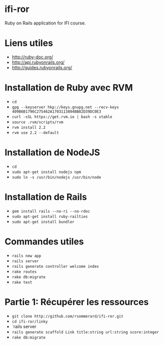 # ifi-ror

Ruby on Rails application for IFI course.

# Liens utiles

  - http://ruby-doc.org/
  - http://api.rubyonrails.org/
  - http://guides.rubyonrails.org/

# Installation de Ruby avec RVM

  - `cd`
  - `gpg --keyserver hkp://keys.gnupg.net --recv-keys 409B6B1796C275462A1703113804BB82D39DC0E3`
  - `curl -sSL https://get.rvm.io | bash -s stable`
  - `source .rvm/scripts/rvm`
  - `rvm install 2.2`
  - `rvm use 2.2 --default`

# Installation de NodeJS

  - `cd`
  - `sudo apt-get install nodejs npm`
  - `sudo ln -s /usr/bin/nodejs /usr/bin/node`

# Installation de Rails

  - `gem install rails --no-ri --no-rdoc`
  - `sudo apt-get install ruby-railties`
  - `sudo apt-get install bundler`

# Commandes utiles

  - `rails new app`
  - `rails server`
  - `rails generate controller welcome index`
  - `rake routes`
  - `rake db:migrate`
  - `rake test`

# Partie 1: Récupérer les ressources

  - `git clone http://github.com/rsommerard/ifi-ror.git`
  - `cd ifi-ror/linky`
  - `rails server
  - `rails generate scaffold Link title:string url:string score:integer`
  - `rake db:migrate`
